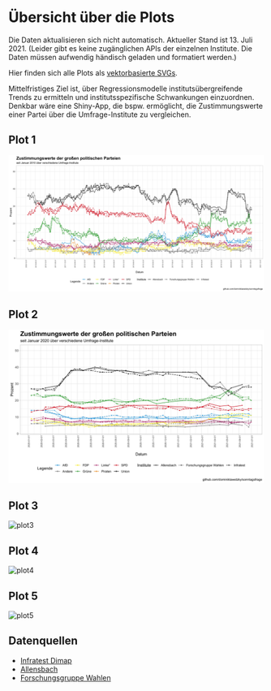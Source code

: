 # Übersicht über die Plots

Die Daten aktualisieren sich nicht automatisch. Aktueller Stand ist 13. Juli 2021. 
(Leider gibt es keine zugänglichen APIs der einzelnen Institute. Die Daten müssen aufwendig händisch geladen und formatiert werden.)

Hier finden sich alle Plots als [vektorbasierte SVGs](https://github.com/dominiklawetzky/sonntagsfrage/tree/main/SVG).

Mittelfristiges Ziel ist, über Regressionsmodelle institutsübergreifende Trends zu ermitteln und institutsspezifische Schwankungen einzuordnen. Denkbar wäre eine Shiny-App, die bspw. ermöglicht, die Zustimmungswerte einer Partei über die Umfrage-Institute zu vergleichen. 

## Plot 1
![plot1](https://github.com/dominiklawetzky/sonntagsfrage/blob/main/JPG/plot1.jpg)


## Plot 2
![plot2](https://github.com/dominiklawetzky/sonntagsfrage/blob/main/JPG/plot2.jpg)

## Plot 3
![plot3](https://user-images.githubusercontent.com/75689258/125430383-8118e434-4778-4431-a4f5-d57851346320.jpg)

## Plot 4
![plot4](https://user-images.githubusercontent.com/75689258/125430404-020551da-098b-44b0-9955-5f7e3fe02e64.jpg)

## Plot 5
![plot5](https://user-images.githubusercontent.com/75689258/125430422-0f9c4512-8fe6-411d-9524-89f931e51e41.jpg)

## Datenquellen
- [Infratest Dimap](https://www.infratest-dimap.de/umfragen-analysen/bundesweit/sonntagsfrage/)
- [Allensbach](https://www.ifd-allensbach.de/studien-und-berichte/sonntagsfrage/gesamt.html)
- [Forschungsgruppe Wahlen](https://www.wahlrecht.de/umfragen/politbarometer.htm)
